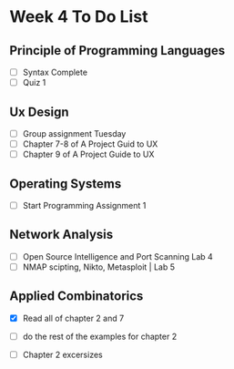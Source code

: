 # Week 4 To Do List

## Principle of Programming Languages

- [ ] Syntax Complete
- [ ] Quiz 1

## Ux Design

- [ ] Group assignment Tuesday
- [ ] Chapter 7-8 of A Project Guid to UX
- [ ] Chapter 9 of A Project Guide to UX

## Operating Systems

- [ ] Start Programming Assignment 1

## Network Analysis

- [ ] Open Source Intelligence and Port Scanning Lab 4
- [ ] NMAP scipting, Nikto, Metasploit | Lab 5

## Applied Combinatorics

- [x] Read all of chapter 2 and 7
- [ ] do the rest of the examples for chapter 2
- [ ] Chapter 2 excersizes

